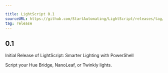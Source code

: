 ```yaml
---

title: LightScript 0.1
sourceURL: https://github.com/StartAutomating/LightScript/releases/tag/v0.1
tag: release
---
```

0.1
----
Initial Release of LightScript:  Smarter Lighting with PowerShell

Script your Hue Bridge, NanoLeaf, or Twinkly lights.
